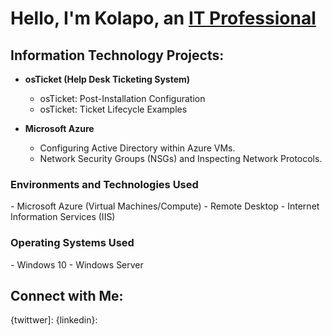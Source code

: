 <h1> Hello, I'm Kolapo, an <a href="https://"> IT Professional</a> </h1>

<h2> Information Technology Projects: </h2>

- <b> osTicket (Help Desk Ticketing System) </b>
   - osTicket: Post-Installation Configuration
   - osTicket: Ticket Lifecycle Examples

- <b>Microsoft Azure</b>
   - Configuring Active Directory within Azure VMs.
   - Network Security Groups (NSGs) and Inspecting Network Protocols.
 
<h3>Environments and Technologies Used</h3>
<list>
   - Microsoft Azure (Virtual Machines/Compute)
   - Remote Desktop
   - Internet Information Services (IIS)
</list>

<h3>Operating Systems Used</h3>
   <list>
   - Windows 10
   - Windows Server
   </list>

 <h2>Connect with Me:</h2>

 {twittwer]: 
 {linkedin}:
